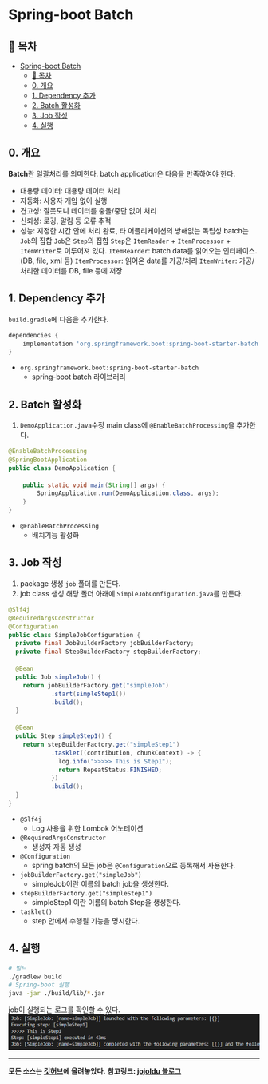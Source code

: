 # Spring-boot Batch
## 🎁 목차
- [Spring-boot Batch](#spring-boot-batch)
  - [🎁 목차](#-목차)
  - [0. 개요](#0-개요)
  - [1. Dependency 추가](#1-dependency-추가)
  - [2. Batch 활성화](#2-batch-활성화)
  - [3. Job 작성](#3-job-작성)
  - [4. 실행](#4-실행)

  
## 0. 개요
**Batch**란 일괄처리를 의미한다.
batch application은 다음을 만족하여야 한다.
  - 대용량 데이터: 대용량 데이터 처리
  - 자동화: 사용자 개입 없이 실행
  - 견고성: 잘못도니 데이터를 충돌/중단 없이 처리
  - 신뢰성: 로깅, 알림 등 오류 추적
  - 성능: 지정한 시간 안에 처리 완료, 타 어플리케이션의 방해없는 독립성
batch는 `Job`의 집합
`Job`은 `Step`의 집합
`Step`은 `ItemReader` + `ItemProcessor` + `ItemWriter`로 이루어져 있다.
`ItemRearder`: batch data를 읽어오는 인터페이스. (DB, file, xml 등)
`ItemProcessor`: 읽어온 data를 가공/처리
`ItemWriter`: 가공/처리한 데이터를 DB, file 등에 저장

## 1. Dependency 추가
`build.gradle`에 다음을 추가한다.
```groovy
dependencies {  
	implementation 'org.springframework.boot:spring-boot-starter-batch'
}
```
- `org.springframework.boot:spring-boot-starter-batch`
  - spring-boot batch 라이브러리

## 2. Batch 활성화
1. `DemoApplication.java`수정
main class에 `@EnableBatchProcessing`을 추가한다.
```java
@EnableBatchProcessing
@SpringBootApplication
public class DemoApplication {

	public static void main(String[] args) {
		SpringApplication.run(DemoApplication.class, args);
	}
}
```
- `@EnableBatchProcessing`
  - 배치기능 활성화

## 3. Job 작성
1. package 생성
`job` 폴더를 만든다.
2. job class 생성
해당 폴더 아래에 `SimpleJobConfiguration.java`를 만든다.
```java
@Slf4j
@RequiredArgsConstructor
@Configuration
public class SimpleJobConfiguration {
  private final JobBuilderFactory jobBuilderFactory; 
  private final StepBuilderFactory stepBuilderFactory; 

  @Bean
  public Job simpleJob() {
    return jobBuilderFactory.get("simpleJob")
            .start(simpleStep1())
            .build();
  }

  @Bean
  public Step simpleStep1() {
    return stepBuilderFactory.get("simpleStep1")
            .tasklet((contribution, chunkContext) -> {
              log.info(">>>>> This is Step1");
              return RepeatStatus.FINISHED;
            })
            .build();
  }
}
```
- `@Slf4j`
  - Log 사용을 위한 Lombok 어노테이션
- `@RequiredArgsConstructor`
  - 생성자 자동 생성
- `@Configuration`
  - spring batch의 모든 job은 `@Configuration`으로 등록해서 사용한다.
- `jobBuilderFactory.get("simpleJob")`
  - simpleJob이란 이름의 batch job을 생성한다.
- `stepBuilderFactory.get("simpleStep1")`
  - simpleStep1 이란 이름의 batch Step을 생성한다.
- `tasklet()`
  - step 안에서 수행될 기능을 명시한다.

## 4. 실행
```sh
# 빌드
./gradlew build
# Spring-boot 실행
java -jar ./build/lib/*.jar
```

job이 실행되는 로그를 확인할 수 있다.
![1](./1.PNG)

---
**모든 소스는 [깃허브](https://github.com/rivernine/velog/tree/master/Spring-boot)에 올려놓았다.**
**참고링크: [jojoldu 블로그](https://jojoldu.tistory.com/)**
